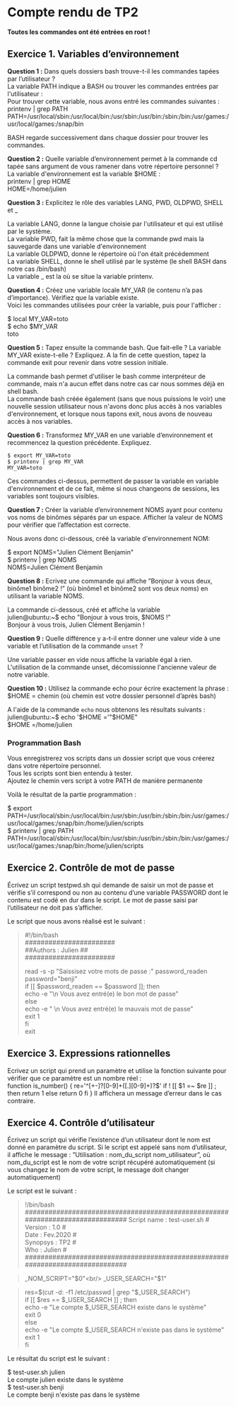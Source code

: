 # Compte rendu de TP2

**Toutes les commandes ont été entrées en root !**

## Exercice 1. Variables d’environnement

**Question 1 :** Dans quels dossiers bash trouve-t-il les commandes tapées par l’utilisateur ?<br/>
La variable PATH indique a BASH ou trouver les commandes entrées par l'utilisateur : <br/>
Pour trouver cette variable, nous avons entré les commandes suivantes : <br/>
 printenv | grep PATH  <br/>
PATH=/usr/local/sbin:/usr/local/bin:/usr/sbin:/usr/bin:/sbin:/bin:/usr/games:/usr/local/games:/snap/bin <br/>

BASH regarde successivement dans chaque dossier pour trouver les commandes. <br/>

**Question 2 :** Quelle variable d’environnement permet à la commande cd tapée sans argument de vous ramener dans votre répertoire personnel ? <br/>
La variable d'environnement est la variable $HOME : <br/>
printenv | grep HOME <br/>
HOME=/home/julien <br/>

**Question 3 :** Explicitez le rôle des variables LANG, PWD, OLDPWD, SHELL et _ <br/>

La variable LANG, donne la langue choisie par l'utilisateur et qui est utilisé par le système. <br/>
La variable PWD, fait la même chose que la commande pwd mais la sauvegarde dans une variable d'environnement <br/>
La variable OLDPWD, donne le répertoire où l'on était précédemment <br/>
La variable SHELL, donne le shell utilisé par le système (le shell BASH dans notre cas /bin/bash) <br/>
La variable _ est la où se situe la variable printenv. <br/>

**Question 4 :** Créez une variable locale MY_VAR (le contenu n’a pas d’importance). Vérifiez que la variable existe. <br/>
Voici les commandes utilisées pour créer la variable, puis pour l'afficher : <br/>

$ local MY_VAR=toto <br/>
$ echo $MY_VAR<br/>
toto <br/>

**Question 5 :** Tapez ensuite la commande bash. Que fait-elle ? La variable MY_VAR existe-t-elle ? Expliquez. A la fin de cette question, tapez la commande exit pour revenir dans votre session initiale. <br/>

La commande bash permet d'utiliser le bash comme interpréteur de commande, mais n'a aucun effet dans notre cas car nous sommes déjà en shell bash. <br/>
La commande bash créée également (sans que nous puissions le voir) une nouvelle session utilisateur nous n'avons donc plus accès à nos variables d'environnement, et lorsque nous tapons exit, nous avons de nouveau accès à nos variables.<br/>

**Question 6 :** Transformez MY_VAR en une variable d’environnement et recommencez la question précédente. Expliquez. <br/>

`$ export MY_VAR=toto`<br/>
`$ printenv | grep MY_VAR`<br/>
`MY_VAR=toto`<br/>


Ces commandes ci-dessus, permettent de passer la variable en variable d'environnement et de ce fait, même si nous changeons de sessions, les variables sont toujours visibles.

**Question 7 :** Créer la variable d’environnement NOMS ayant pour contenu vos noms de binômes séparés par un espace. Afficher la valeur de NOMS pour vérifier que l’affectation est correcte. <br/>

Nous avons donc ci-dessous, créé la variable d'environnement NOM: <br/>

$ export NOMS="Julien Clément Benjamin" <br/>
$ printenv | grep NOMS <br/>
NOMS=Julien Clément Benjamin <br/>

**Question 8 :** Ecrivez une commande qui affiche ”Bonjour à vous deux, binôme1 binôme2 !” (où binôme1 et binôme2 sont vos deux noms) en utilisant la variable NOMS. <br/>

La commande ci-dessous, créé et affiche la variable<br/>
julien@ubuntu:~$  echo "Bonjour à vous trois, $NOMS !"<br/>
Bonjour à vous trois, Julien Clément Benjamin !<br/>

**Question 9 :** Quelle différence y a-t-il entre donner une valeur vide à une variable et l’utilisation de la commande `unset` ? <br/>

Une variable passer en vide nous affiche la variable égal à rien.<br/>
L'utilisation de la commande unset, décomissionne l'ancienne valeur de notre variable.<br/>

**Question 10 :** Utilisez la commande echo pour écrire exactement la phrase : $HOME = chemin (où chemin est votre dossier personnel d’après bash) <br/>

A l'aide de la commande `echo` nous obtenons les résultats suivants :<br/>
julien@ubuntu:~$ echo '$HOME ='"$HOME"<br/>
$HOME =/home/julien<br/>

### Programmation Bash 
Vous enregistrerez vos scripts dans un dossier script que vous créerez dans votre répertoire personnel.<br/>
Tous les scripts sont bien entendu à tester.<br/>
Ajoutez le chemin vers script à votre PATH de manière permanente <br/>

Voilà le résultat de la partie programmation :<br/>

$ export PATH=/usr/local/sbin:/usr/local/bin:/usr/sbin:/usr/bin:/sbin:/bin:/usr/games:/usr/local/games:/snap/bin:/home/julien/scripts <br/>
$ printenv | grep PATH <br/>
PATH=/usr/local/sbin:/usr/local/bin:/usr/sbin:/usr/bin:/sbin:/bin:/usr/games:/usr/local/games:/snap/bin:/home/julien/scripts<br/>


## Exercice 2. Contrôle de mot de passe

Écrivez un script testpwd.sh qui demande de saisir un mot de passe et vérifie s’il correspond ou non au contenu d’une variable PASSWORD dont le contenu est codé en dur dans le script. Le mot de passe saisi par l’utilisateur ne doit pas s’afficher.<br/>

Le script que nous avons réalisé est le suivant : <br/>

>#!/bin/bash <br/>
>####################### <br/>
>##Authors : Julien  ## <br/>
>####################### <br/>
>
>read -s -p "Saissisez votre mots de passe :" password_readen <br/>
>password="benji" <br/>
>if [[ $password_readen == $password ]]; then <br/>
>    echo -e "\n Vous avez entré(e) le bon mot de passe" <br/>
>else <br/>
>    echo -e " \n Vous avez entré(e) le mauvais mot de passe" <br/>
>    exit 1 <br/>
>fi <br/>
>exit <br/>



## Exercice 3. Expressions rationnelles

Ecrivez un script qui prend un paramètre et utilise la fonction suivante pour vérifier que ce paramètre est un nombre réel :<br/>
function is_number()
{
re='^[+-]?[0-9]+([.][0-9]+)?$'
if ! [[ $1 =~ $re ]] ; then
return 1
else
return 0
fi
}
Il affichera un message d’erreur dans le cas contraire.<br/>


## Exercice 4. Contrôle d’utilisateur

Écrivez un script qui vérifie l’existence d’un utilisateur dont le nom est donné en paramètre du script. Si le script est appelé sans nom d’utilisateur, il affiche le message : ”Utilisation : nom_du_script nom_utilisateur”, où nom_du_script est le nom de votre script récupéré automatiquement (si vous changez le nom de votre script, le message doit changer automatiquement)<br/>

Le script est le suivant : <br/>
>!/bin/bash<br/>
>##############################################################################
> Script name   : test-user.sh                                               #<br/>
> Version	: 1.0                                                            #<br/>
> Date          : Fev.2020                                                   #<br/>
> Synopsys      : TP2                                                        #<br/>
> Who           : Julien                                                     #<br/>
>##############################################################################

>_NOM_SCRIPT="$0"<br/>
>_USER_SEARCH="$1"<br/>

>res=$(cut -d: -f1 /etc/passwd | grep "$_USER_SEARCH")<br/>
>if [[ $res == $_USER_SEARCH ]] ; then<br/>
>	echo -e "Le compte $_USER_SEARCH existe dans le système"<br/>
>	exit 0 <br/>
>else <br/>
>	echo -e "Le compte $_USER_SEARCH n'existe pas dans le système"<br/>
>	exit 1 <br/>
>fi <br/>


Le résultat du script est le suivant : <br/>

$ test-user.sh julien <br/>
Le compte julien existe dans le système <br/>
$ test-user.sh benji<br/>
Le compte benji n'existe pas dans le système <br/>

